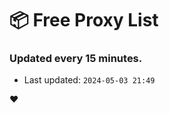 # :package: Free Proxy List
### Updated every 15 minutes.

- Last updated: `2024-05-03 21:49`

:heart:
